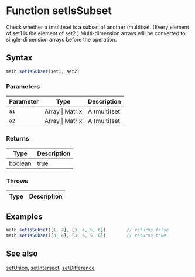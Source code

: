<!-- Note: This file is automatically generated from source code comments. Changes made in this file will be overridden. -->

# Function setIsSubset

Check whether a (multi)set is a subset of another (multi)set. (Every element of set1 is the element of set2.)
Multi-dimension arrays will be converted to single-dimension arrays before the operation.


## Syntax

```js
math.setIsSubset(set1, set2)
```

### Parameters

Parameter | Type | Description
--------- | ---- | -----------
`a1` | Array &#124; Matrix | A (multi)set
`a2` | Array &#124; Matrix | A (multi)set

### Returns

Type | Description
---- | -----------
boolean | true | false


### Throws

Type | Description
---- | -----------


## Examples

```js
math.setIsSubset([1, 2], [3, 4, 5, 6])        // returns false
math.setIsSubset([3, 4], [3, 4, 5, 6])        // returns true
```


## See also

[setUnion](setUnion.md),
[setIntersect](setIntersect.md),
[setDifference](setDifference.md)
